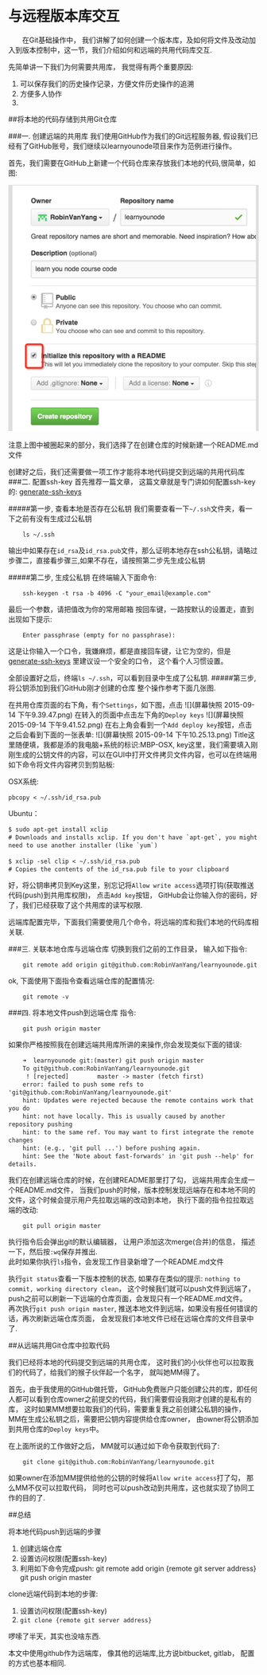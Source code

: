 # 与远程版本库交互

&emsp;&emsp;在Git基础操作中， 我们讲解了如何创建一个版本库，及如何将文件及改动加入到版本控制中，这一节，我们介绍如何和远端的共用代码库交互.  

先简单讲一下我们为何需要共用库， 我觉得有两个重要原因:  
1. 可以保存我们的历史操作记录，方便文件历史操作的追溯
2. 方便多人协作
3. 


##将本地的代码存储到共用Git仓库

###一. 创建远端的共用库
我们使用GitHub作为我们的Git远程服务器, 假设我们已经有了GitHub账号，我们继续以learnyounode项目来作为范例进行操作。

首先，我们需要在GitHub上新建一个代码仓库来存放我们本地的代码,很简单，如图:  

![](58B843D0-7075-4F76-A093-1265998CEB4E.png)

注意上图中被圈起来的部分，我们选择了在创建仓库的时候新建一个README.md文件


创建好之后，我们还需要做一项工作才能将本地代码提交到远端的共用代码库
###二. 配置ssh-key
首先推荐一篇文章， 这篇文章就是专门讲如何配置ssh-key的:
[generate-ssh-keys](https://help.github.com/articles/generating-ssh-keys/)

#####第一步, 查看本地是否存在公私钥
我们需要查看一下`~/.ssh`文件夹，看一下之前有没有生成过公私钥
        
        ls ~/.ssh
输出中如果存在`id_rsa`及`id_rsa.pub`文件，那么证明本地存在ssh公私钥，请略过步骤二，直接看步骤三,如果不存在，请按照第二步先生成公私钥

#####第二步, 生成公私钥
在终端输入下面命令:  
        
        ssh-keygen -t rsa -b 4096 -C "your_email@example.com"
最后一个参数，请把值改为你的常用邮箱
按回车键，一路按默认的设置走，直到出现如下提示:

        Enter passphrase (empty for no passphrase):
这是让你输入一个口令，我嫌麻烦，都是直接回车键，让它为空的，但是 [generate-ssh-keys](https://help.github.com/articles/generating-ssh-keys/) 里建议设一个安全的口令， 这个看个人习惯设置。

全部设置好之后，终端`ls ~/.ssh`，可以看到目录中生成了公私钥.
#####第三步, 将公钥添加到我们GitHub刚才创建的仓库
整个操作参考下面几张图.

在共用仓库页面的右下角，有个`Settings`，如下图，点击
![](屏幕快照 2015-09-14 下午9.39.47.png)
在转入的页面中点击左下角的`Deploy keys`
![](屏幕快照 2015-09-14 下午9.41.52.png)
在右上角会看到一个`Add deploy key`按钮，点击之后会看到下面的一张表单:
![](屏幕快照 2015-09-14 下午10.25.13.png)
Title这里随便填，我都是添的我电脑+系统的标识:MBP-OSX, key这里，我们需要填入刚刚生成的公钥文件的内容，可以在GUI中打开文件拷贝文件内容，也可以在终端用如下命令将文件内容拷贝到剪贴板:  

OSX系统:  
    
    pbcopy < ~/.ssh/id_rsa.pub

Ubuntu：
    
    $ sudo apt-get install xclip
    # Downloads and installs xclip. If you don't have `apt-get`, you might need to use another installer (like `yum`)
    
    $ xclip -sel clip < ~/.ssh/id_rsa.pub
    # Copies the contents of the id_rsa.pub file to your clipboard

好，将公钥串拷贝到Key这里，别忘记将`Allow write access`选项打钩(获取推送代码(push)到共用库权限)， 点击`Add key`按钮， GitHub会让你输入你的密码，好了，我们已经获取了这个共用库的读写权限.

远端库配置完毕，下面我们需要使用几个命令，将远端的库和我们本地的代码库相关联.


###三. 关联本地仓库与远端仓库
切换到我们之前的工作目录， 输入如下指令:

        git remote add origin git@github.com:RobinVanYang/learnyounode.git
        
ok, 下面使用下面指令查看远端仓库的配置情况:

        git remote -v

###四. 将本地文件push到远端仓库
指令:
        
        git push origin master

如果你严格按照我在创建远端共用库所讲的来操作,你会发现类似下面的错误:

        ➜  learnyounode git:(master) git push origin master
        To git@github.com:RobinVanYang/learnyounode.git
         ! [rejected]        master -> master (fetch first)
        error: failed to push some refs to 'git@github.com:RobinVanYang/learnyounode.git'
        hint: Updates were rejected because the remote contains work that you do
        hint: not have locally. This is usually caused by another repository pushing
        hint: to the same ref. You may want to first integrate the remote changes
        hint: (e.g., 'git pull ...') before pushing again.
        hint: See the 'Note about fast-forwards' in 'git push --help' for details.

我们在创建远端仓库的时候，在创建README那里打了勾， 远端共用库会生成一个README.md文件， 当我们push的时候，版本控制发现远端存在和本地不同的文件，这个时候会提示用户先拉取远端的改动到本地， 执行下面的指令拉拉取远端的改动:

        git pull origin master

执行指令后会弹出git的默认编辑器， 让用户添加这次merge(合并)的信息， 描述一下，然后按`:wq`保存并推出.  
此时如果你执行`ls`指令，会发现工作目录新增了一个README.md文件

执行`git status`查看一下版本控制的状态, 如果存在类似的提示: `nothing to commit, working directory clean`， 这个时候我们就可以push文件到远端了， push之前可以刷新一下远端的仓库页面，会发现只有一个README.md文件。  
再次执行`git push origin master`, 推送本地文件到远端，如果没有报任何错误的话，再次刷新远端仓库页面， 会发现我们本地文件已经在远端仓库的文件目录中了.



##从远端共用Git仓库中拉取代码

我们已经将本地的代码提交到远端的共用仓库， 这时我们的小伙伴也可以拉取我们的代码了，给我们的猴子伙伴起一个名字， 就叫她MM得了。

首先，由于我使用的GitHub做托管， GitHub免费账户只能创建公共的库，即任何人都可以看到仓库owner之前提交的代码，我们需要假设我刚才创建的是私有的库， 这时如果MM想要拉取我们的代码，需要重复我之前创建公私钥的操作， MM在生成公私钥之后，需要把公钥内容提供给仓库owner， 由owner将公钥添加到共用仓库的`Deploy keys`中。

在上面所说的工作做好之后， MM就可以通过如下命令获取到代码了:

        git clone git@github.com:RobinVanYang/learnyounode.git

如果owner在添加MM提供给他的公钥的时候将`Allow write access`打了勾， 那么MM不仅可以拉取代码， 同时也可以push改动到共用库，这也就实现了协同工作的目的了.


##总结

将本地代码push到远端的步骤
1. 创建远端仓库
2. 设置访问权限(配置ssh-key)
3. 利用如下命令完成push:
        git remote add origin {remote git server address}
        git push origin master


clone远端代码到本地的步骤:
1. 设置访问权限(配置ssh-key)
2. `git clone {remote git server address}`


啰嗦了半天，其实也没啥东西.

本文中使用github作为远端库， 像其他的远端库,比方说bitbucket, gitlab， 配置的方式也基本相同.